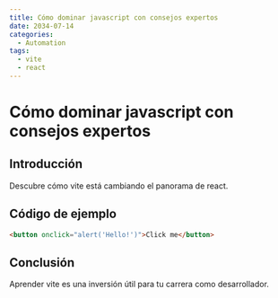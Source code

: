 ```yaml
---
title: Cómo dominar javascript con consejos expertos
date: 2034-07-14
categories:
  - Automation
tags:
  - vite
  - react
---
```


# Cómo dominar javascript con consejos expertos

## Introducción

Descubre cómo vite está cambiando el panorama de react.

## Código de ejemplo

```html
<button onclick="alert('Hello!')">Click me</button>
```

## Conclusión

Aprender vite es una inversión útil para tu carrera como desarrollador.